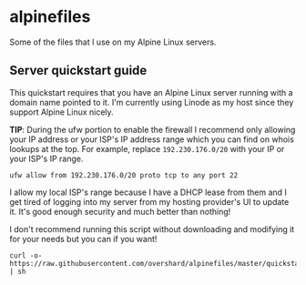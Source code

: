# alpinefiles

Some of the files that I use on my Alpine Linux servers.


## Server quickstart guide

This quickstart requires that you have an Alpine Linux server running with a
domain name pointed to it. I'm currently using Linode as my host since they
support Alpine Linux nicely.

**TIP**: During the ufw portion to enable the firewall I recommend only allowing
your IP address or your ISP's IP address range which you can find on whois
lookups at the top. For example, replace `192.230.176.0/20` with your IP or your
ISP's IP range.

    ufw allow from 192.230.176.0/20 proto tcp to any port 22

I allow my local ISP's range because I have a DHCP lease from them and I get
tired of logging into my server from my hosting provider's UI to update it. It's
good enough security and much better than nothing!

I don't recommend running this script without downloading and modifying it for
your needs but you can if you want!

    curl -o- https://raw.githubusercontent.com/overshard/alpinefiles/master/quickstart.sh | sh
